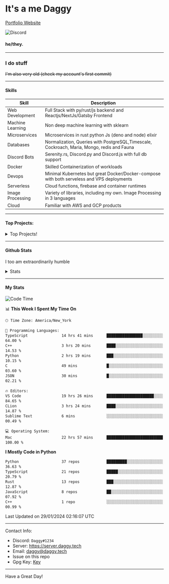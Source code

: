 
# It's a me Daggy

[Portfolio Website](https://daggy.tech)

![Discord](https://img.shields.io/discord/491175207122370581?color=black&label=Discord&logo=discord) 

#### he/they. 

 ----

### I do stuff

~~I'm also very old (check my account's first commit)~~

-----

#### Skills

| Skill | Description |
| ----- | ----------- |
| Web Development | Full Stack with py/rust/js backend and Reactjs/NextJs/Gatsby Frontend
| Machine Learning | Non deep machine learning with sklearn |
| Microservices | Microservices in rust python Js (deno and node) elixir |
| Databases | Normalization, Queries with PostgreSQL,Timescale, Cockroach,  Maria, Mongo, redis and Fauna |
| Discord Bots | Serenity.rs, Discord.py and Discord.js with full db support |
| Docker | Skilled Containerization of workloads |
| Devops | Minimal Kubernetes but great Docker/Docker-compose with both serveless and VPS deployments |
| Serverless | Cloud functions, firebase and container runtimes |
| Image Processing | Variety of libraries, including my own. Image Processing in 3 languages |
| Cloud | Familiar with AWS and GCP products |

-----

#### Top Projects:

<details>
  <summary>Top Projects!</summary>
    
   - [Dagpi](https://dagpi.xyz) : Full stack webapp featuring nextjs frontend and admin api backend in express with typescript. Features image manipulation microservice in python fastapi,and auth+metric microservices in actix rust. All networked together with docker and nginx and tracked with grafana, prometheus. Also features stripe and paypal payments. PostgreSQL and TimescaleDb databases with aws glacier automated backups. Integrates with stripe and paypal payment gateways for subscriptions.
 
   - [Polaroid](https://github.com/daggy1234/polaroid): Various rust libraries integrated to python with FFI. Features CI to build cross platform wheels using maturin. Core FFI done with pyo3 and features stubs and automatic documentation generation.
    
   - [Dagbot](https://dagbot.daggy.tech): Built on discord’s WS and HTTP apis, this tool responds to user interaction and uses several apis. Python engagement tool is connected to postgreSQL and frontend microservice by HTTP. Frontend microservice is express typescript with react frontend and mongodb database. Deployed with kubernetes
    
   - Esoteric Languages - niche programming languages: 
     Built 2 esoteric programming languages. 
     - [Udymts](https://github.com/daggy1234/udymts) : a rust based cli and compiler that turns udymts files into python to execute.
     - [PokeType](https://github.com/Daggy1234/PokeType) : expression evluation language built with rply and features lexical analysis, tokenization, compilation, interpretation and more.
 
   - [Image Uploader](https://github.com/Daggy1234/image-uploader): A classic image uploader to post images to. With fs writes, a UI to upload images, a REST API and a authorization system featuring both username/password and a token. Fully customizeable and designed to be self-hosted, it also features a docker image to run.
  
   - [DagPaste](https://github.com/Daggy1234/Dagpaste): DagPaste is my take on hastebin. Self hosteable, it features highlight js syntax highlighting, rest API to add pastes, and raw paste fetching. Using the fs, and rocket.rs for the rust api its fast, performant and looks great! Speedy with rust + vanillajs + css and template rendering
 
   - [R.Daggy](https://github.com/Daggy1234/r.daggy): Private discord bot for my server with rust
   
 
</details>

-----

#### Github Stats

I too am extraordinarily humble

<details>
  <summary>Stats</summary>
<a href="https://github.com/Daggy1234">
  <img src="https://github-readme-stats.vercel.app/api?username=Daggy1234&show_icons=true&hide_border=true&count_private=true" />
</a><a href="https://github.com/Daggy1234">
  <img src="https://github-readme-stats.vercel.app/api/top-langs/?username=Daggy1234&layout=compact&langs_count=9&hide=css,html,jupyter%20notebook&count_private=true" />
</a><a href="https://github.com/Daggy1234">
 <img src="https://raw.githubusercontent.com/Daggy1234/generate-stats/master/generated/overview.svg" />
</a><a href="https://github.com/Daggy1234">
 <img src="https://raw.githubusercontent.com/Daggy1234/generate-stats/master/generated/languages.svg" />
 </a>
</details>
  
-----

#### My Stats

<!--START_SECTION:waka-->
![Code Time](http://img.shields.io/badge/Code%20Time-1%2C403%20hrs%2010%20mins-blue)

📊 **This Week I Spent My Time On** 

```text
🕑︎ Time Zone: America/New_York

💬 Programming Languages: 
TypeScript               14 hrs 41 mins      ████████████████░░░░░░░░░   64.00 % 
C++                      3 hrs 20 mins       ████░░░░░░░░░░░░░░░░░░░░░   14.53 % 
Python                   2 hrs 19 mins       ███░░░░░░░░░░░░░░░░░░░░░░   10.15 % 
C                        49 mins             █░░░░░░░░░░░░░░░░░░░░░░░░   03.60 % 
JSON                     30 mins             █░░░░░░░░░░░░░░░░░░░░░░░░   02.21 % 

🔥 Editors: 
VS Code                  19 hrs 26 mins      █████████████████████░░░░   84.65 % 
CLion                    3 hrs 24 mins       ████░░░░░░░░░░░░░░░░░░░░░   14.87 % 
Sublime Text             6 mins              ░░░░░░░░░░░░░░░░░░░░░░░░░   00.49 % 

💻 Operating System: 
Mac                      22 hrs 57 mins      █████████████████████████   100.00 % 
```

**I Mostly Code in Python** 

```text
Python                   37 repos            █████████░░░░░░░░░░░░░░░░   36.63 % 
TypeScript               21 repos            █████░░░░░░░░░░░░░░░░░░░░   20.79 % 
Rust                     13 repos            ███░░░░░░░░░░░░░░░░░░░░░░   12.87 % 
JavaScript               8 repos             ██░░░░░░░░░░░░░░░░░░░░░░░   07.92 % 
C++                      1 repo              ░░░░░░░░░░░░░░░░░░░░░░░░░   00.99 % 
```




 Last Updated on 29/01/2024 02:16:07 UTC
<!--END_SECTION:waka-->

-----

Contact Info:

- Discord: `Daggy#1234`
- Server: https://server.daggy.tech
- Email: daggy@daggy.tech
- Issue on this repo
- Gpg Key: [Key](https://github.com/daggy1234.gpg)

-----
Have a Great Day!
